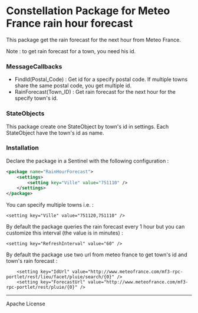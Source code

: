 # Constellation Package for Meteo France rain hour forecast

This package get the rain forecast for the next hour from Meteo France.

Note : to get rain forecast for a town, you need his id.

### MessageCallbacks
  - FindId(Postal_Code) : Get id for a specify postal code. If multiple towns share the same postal code, you get multiple id.
  - RainForecast(Town_ID) : Get rain forecast for the next hour for the specify town's id.

### StateObjects

This package create one StateObject by town's id in settings. Each StateObject have the town's id as name.

### Installation

Declare the package in a Sentinel with the following configuration :

```xml
<package name="RainHourForecast">
	<settings>
		<setting key="Ville" value="751110" />
	</settings>
</package>
```

You can specify multiple towns i.e. :

```<setting key="Ville" value="751120,751110" />```

By default the package queries the rain forecast every 1 hour but you can customize this interval (the value is in minutes) :

```<setting key="RefreshInterval" value="60" />```

By default the package use two url from meteo france to get town's id and town's rain forecast :

```
	<setting key="IdUrl" value="http://www.meteofrance.com/mf3-rpc-portlet/rest/lieu/facet/pluie/search/{0}" />
	<setting key="ForecastUrl" value="http://www.meteofrance.com/mf3-rpc-portlet/rest/pluie/{0}" />
```
----

Apache License